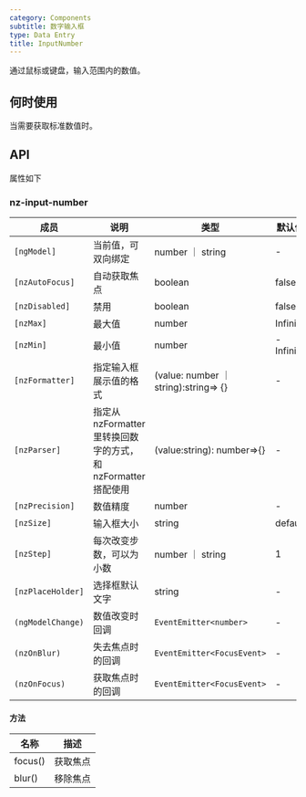```yaml
---
category: Components
subtitle: 数字输入框
type: Data Entry
title: InputNumber
---
```


通过鼠标或键盘，输入范围内的数值。

## 何时使用

当需要获取标准数值时。

## API

属性如下

### nz-input-number

| 成员 | 说明 | 类型 | 默认值 |
| --- | --- | --- | --- |
| `[ngModel]` | 当前值，可双向绑定 | number ｜ string | - |
| `[nzAutoFocus]` | 自动获取焦点 | boolean | false |
| `[nzDisabled]` | 禁用 | boolean | false |
| `[nzMax]` | 最大值 | number | Infinity |
| `[nzMin]` | 最小值 | number | -Infinity |
| `[nzFormatter]` | 指定输入框展示值的格式 | (value: number ｜ string):string=> {} | - |
| `[nzParser]` | 指定从 nzFormatter 里转换回数字的方式，和 nzFormatter 搭配使用 | (value:string): number=>{} | - |
| `[nzPrecision]` | 数值精度 | number | - |
| `[nzSize]` | 输入框大小 | string | default |
| `[nzStep]` | 每次改变步数，可以为小数 | number ｜ string | 1 |
| `[nzPlaceHolder]` | 选择框默认文字 | string | - |
| `(ngModelChange)` | 数值改变时回调 | `EventEmitter<number>` | - |
| `(nzOnBlur)` | 失去焦点时的回调 | `EventEmitter<FocusEvent>` | - |
| `(nzOnFocus)` | 获取焦点时的回调 | `EventEmitter<FocusEvent>` | - |

#### 方法

| 名称 | 描述 |
| ---- | ----------- |
| focus() | 获取焦点 |
| blur() | 移除焦点 |
